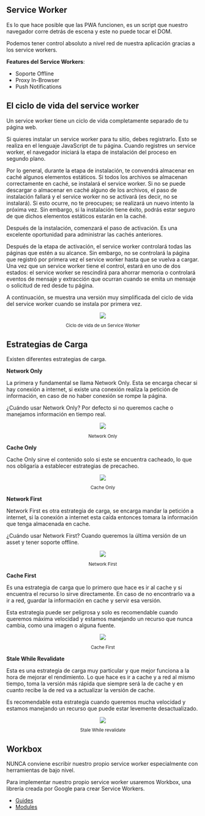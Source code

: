 ## Service Worker

Es lo que hace posible que las PWA funcionen, es un script que nuestro navegador corre detrás de escena y este no puede tocar el DOM.

Podemos tener control absoluto a nivel red de nuestra aplicación gracias a los service workers.

**Features del Service Workers**:
* Soporte Offline
* Proxy In-Browser
* Push Notifications

## El ciclo de vida del service worker

Un service worker tiene un ciclo de vida completamente separado de tu página web.

Si quieres instalar un service worker para tu sitio, debes registrarlo. Esto se realiza en el lenguaje JavaScript de tu página. Cuando registres un service worker, el navegador iniciará la etapa de instalación del proceso en segundo plano.

Por lo general, durante la etapa de instalación, te convendrá almacenar en caché algunos elementos estáticos. Si todos los archivos se almacenan correctamente en caché, se instalará el service worker. Si no se puede descargar o almacenar en caché alguno de los archivos, el paso de instalación fallará y el service worker no se activará (es decir, no se instalará). Si esto ocurre, no te preocupes; se realizará un nuevo intento la próxima vez. Sin embargo, si la instalación tiene éxito, podrás estar seguro de que dichos elementos estáticos estarán en la caché.

Después de la instalación, comenzará el paso de activación. Es una excelente oportunidad para administrar las cachés anteriores.

Después de la etapa de activación, el service worker controlará todas las páginas que estén a su alcance. Sin embargo, no se controlará la página que registró por primera vez el service worker hasta que se vuelva a cargar. Una vez que un service worker tiene el control, estará en uno de dos estados: el service worker se rescindirá para ahorrar memoria o controlará eventos de mensaje y extracción que ocurran cuando se emita un mensaje o solicitud de red desde tu página.

A continuación, se muestra una versión muy simplificada del ciclo de vida del service worker cuando se instala por primera vez.

<div align="center">
  <img src="https://developers.google.com/web/fundamentals/primers/service-workers/images/sw-lifecycle.png?hl=es">
  <small><p>Ciclo de vida de un Service Worker</p></small>
</div>

## Estrategias de Carga

Existen diferentes estrategias de carga.

**Network Only**

La primera y fundamental se llama Network Only. Esta se encarga checar si hay conexión a internet, si existe una conexión realiza la petición de información, en caso de no haber conexión se rompe la página.

¿Cuándo usar Network Only?
Por defecto si no queremos cache o manejamos información en tiempo real.

<div align="center">
  <img src="https://developers.google.com/web/tools/workbox/images/modules/workbox-strategies/network-only.png">
  <small><p>Network Only</p></small>
</div>

**Cache Only**

Cache Only sirve el contenido solo si este se encuentra cacheado, lo que nos obligaría a establecer estrategias de precacheo.

<div align="center">
  <img src="https://developers.google.com/web/tools/workbox/images/modules/workbox-strategies/cache-only.png">
  <small><p>Cache Only</p></small>
</div>

**Network First**

Network First es otra estrategia de carga, se encarga mandar la petición a internet, si la conexión a internet esta caída entonces tomara la información que tenga almacenada en cache.

¿Cuándo usar Network First?
Cuando queremos la última versión de un asset y tener soporte offline.

<div align="center">
  <img src="https://developers.google.com/web/tools/workbox/images/modules/workbox-strategies/network-first.png">
  <small><p>Network First</p></small>
</div>

**Cache First**

Es una estrategia de carga que lo primero que hace es ir al cache y si encuentra el recurso lo sirve directamente. En caso de no encontrarlo va a ir a red, guardar la información en cache y servir esa versión.

Esta estrategia puede ser peligrosa y solo es recomendable cuando queremos máxima velocidad y estamos manejando un recurso que nunca cambia, como una imagen o alguna fuente.

<div align="center">
  <img src="https://developers.google.com/web/tools/workbox/images/modules/workbox-strategies/cache-first.png">
  <small><p>Cache First</p></small>
</div>

**Stale While Revalidate**

Esta es una estrategia de carga muy particular y que mejor funciona a la hora de mejorar el rendimiento. Lo que hace es ir a cache y a red al mismo tiempo, toma la versión más rápida que siempre será la de cache y en cuanto recibe la de red va a actualizar la versión de cache.

Es recomendable esta estrategia cuando queremos mucha velocidad y estamos manejando un recurso que puede estar levemente desactualizado.

<div align="center">
  <img src="https://developers.google.com/web/tools/workbox/images/modules/workbox-strategies/stale-while-revalidate.png">
  <small><p>Stale While revalidate</p></small>
</div>

## Workbox
NUNCA conviene escribir nuestro propio service worker especialmente con herramientas de bajo nivel.

Para implementar nuestro propio service worker usaremos Workbox, una librería creada por Google para crear Service Workers.

* [Guides](https://developers.google.com/web/tools/workbox/guides/get-started)
* [Modules](https://developers.google.com/web/tools/workbox/modules)
